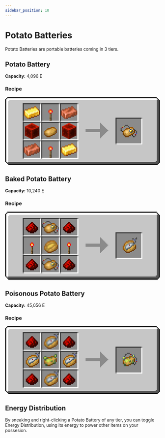 ```yaml
---
sidebar_position: 10
---
```


# Potato Batteries

Potato Batteries are portable batteries coming in 3 tiers.

## Potato Battery

**Capacity:** 4,096 E

### Recipe

![](/img/coxinha/recipes/potato_battery.gif)

## Baked Potato Battery

**Capacity:** 10,240 E

### Recipe

![](/img/coxinha/recipes/baked_potato_battery.gif)

## Poisonous Potato Battery

**Capacity:** 45,056 E 

### Recipe

![](/img/coxinha/recipes/poisonous_potato_battery.png)

## Energy Distribution

By sneaking and right-clicking a Potato Battery of any tier, you can toggle Energy Distribution, using its energy to power other items on your possesion.
